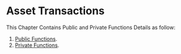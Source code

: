 # Asset Transactions

This Chapter Contains Public and Private Functions Details as follow:

1. [Public Functions](/development-and-api/waves-node-rest-api/asset-transactions/public-functions.md).
2. [Private Functions](/development-and-api/waves-node-rest-api/asset-transactions/private-functions.md).







